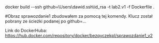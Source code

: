  docker build --ssh github=\Users\dawid\.ssh\id_rsa -t lab2.v1 -f Dockerfile .

#Obraz sprawozdanie1 zbudowałem za pomocą tej komendy. Klucz został pobrany ze ścieżki podanej po github=... 


Link do DockerHuba: https://hub.docker.com/repository/docker/bezqyczekpl/sprawozdanie1_v2
